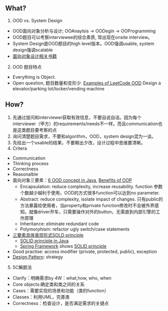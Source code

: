 ## What?
1. OOD vs. System Design
* OOD面向对象分析与设计; OOAnaylsis -> OODegin -> OOProgramming
* OOD题目可以考察interviewee的综合素质, 常出现在onsite interview。
* System Design是OOD题目的high level版本。OOD强调usable, system design强调scalable
* [面向对象设计相关书籍](https://book.douban.com/subject_search?search_text=%E9%9D%A2%E5%90%91%E5%AF%B9%E8%B1%A1&cat=1001)
2. OOD 题目特点
* Everything is Object. 
* Open question, 题目数量和变形少. [Examples of LeetCode OOD](https://leetcode.com/discuss/interview-question/object-oriented-design?currentPage=1&orderBy=hot&query=)
Design a elevator/parking lot/locker/vending machine

## How?
1. 先通过提问和interviewer获取有效信息，不要自说自话。因为每个interviewer（甲方）的requirements/needs不一样。而且communication也是这类题目要考察的点
2. 询问清楚题目需求，不要和algorithm，OOD，system design混为一谈。
3. 先给出一个usable的结果，不要朝出夕改，设计过程中思维要清晰。
4. Critera
* Communication
* Thinking process
* Correctness
* Reasonalble
 * 面向对象三要素：[6 OOD concept in Java](https://raygun.com/blog/oop-concepts-java/), [Benefits of OOP](https://www.youtube.com/watch?v=pTB0EiLXUC8)
   * Encapsulation: reduce complexity, increase reusability. function 参数个数越少越利于使用，OOD的方式很多function可以达到no parameter. 
   * Abstract: reduce complexity, isolate impact of changes. 只有public的方法暴露给使用者，当property和private function修改时不会被外界感知。就像driver开车，只需要操作对外的button，无需直到内部引擎的工作原理
   * Inheritance: eliminate redundant code
   * Polymorphism: refactor ugly switch/case statements 
 * [三要素具体表现形式SOLD principle](https://medium.com/tech-tajawal/s-o-l-i-d-the-first-5-principles-of-ood-c0e743b9e54e)
   * [SOLID principle in Java](https://howtodoinjava.com/best-practices/5-class-design-principles-solid-in-java/)
   * [Spring Framework](https://www.tutorialspoint.com/spring/spring_interview_questions) shows [SOLID principle](https://www.baeldung.com/spring-interview-questions#Q4)
* Good practise: access modifier (private, protected, public), exception
* [Design Pattern](https://book.douban.com/subject_search?search_text=%E5%A4%A7%E8%AF%9D%E8%AE%BE%E8%AE%A1%E6%A8%A1%E5%BC%8F&cat=1001): strategy
5. 5C解题法
* Clarify：明确需求by 4W：what,how, who, when
* Core objects:确定类和类之间的关系
* Cases：需要实现的场景和功能（类的function）
* Classes：利用UML，完善类
* Correctness：检查设计，是否满足需求的关键点
 
